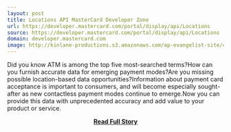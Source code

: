 ```yaml
---
layout: post
title: Locations API MasterCard Developer Zone
url: https://developer.mastercard.com/portal/display/api/Locations
source: https://developer.mastercard.com/portal/display/api/Locations
domain: developer.mastercard.com
image: http://kinlane-productions.s3.amazonaws.com/ap-evangelist-site/curated/screenshots/developer-mastercard-comportaldisplayapilocations.png
---
```


<p>Did you know ATM is among the top five most-searched terms?How can you furnish accurate data for emerging payment modes?Are you missing possible location-based data opportunities?Information about payment card acceptance is important to consumers, and will become especially sought-after as new contactless payment modes continue to emerge.Now you can provide this data with unprecedented accuracy and add value to your product or service.</p>
<center><p><a href="https://developer.mastercard.com/portal/display/api/Locations" style='padding:25px; font-sze:18px; font-weight: bold;'>Read Full Story</a></p></center>
